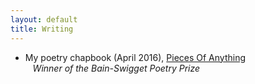 ```yaml
---
layout: default
title: Writing
---
```


* My poetry chapbook (April 2016), <a href="/chapbookmain">Pieces Of Anything</a>  
&nbsp;&nbsp;&nbsp;_Winner of the Bain-Swigget Poetry Prize_

